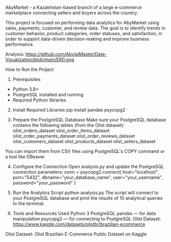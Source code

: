 AbyMarket - a Kazakhstan-based branch of a large e-commerce marketplace connecting sellers and buyers across the country.

This project is focused on performing data analytics for AbyMarket using sales, payments, customer, and review data. The goal is to identify trends in customer behavior, product categories, order statuses, and satisfaction, in order to support data-driven decision-making and improve business performance.

Analysis:
https://github.com/AbylaiMaster/Data-Visualization/blob/main/ERD.png

How to Run the Project

1. Prerequisites
- Python 3.8+
- PostgreSQL installed and running
- Required Python libraries

2. Install Required Libraries
pip install pandas psycopg2

3. Prepare the PostgreSQL Database
Make sure your PostgreSQL database contains the following tables (from the Olist dataset):
olist_orders_dataset
olist_order_items_dataset
olist_order_payments_dataset
olist_order_reviews_dataset
olist_customers_dataset
olist_products_dataset
olist_sellers_dataset

You can import them from CSV files using PostgreSQL's COPY command or a tool like DBeaver.

4. Configure the Connection
Open analysis.py and update the PostgreSQL connection parameters:
conn = psycopg2.connect(
    host="localhost",
    port="5432",
    dbname="your_database_name",
    user="your_username",
    password="your_password"
)
5. Run the Analytics Script
python analysis.py
The script will connect to your PostgreSQL database and print the results of 10 analytical queries to the terminal.

6. Tools and Resources Used
Python 3
PostgreSQL
pandas — for data manipulation
psycopg2 — for connecting to PostgreSQL
Olist Dataset:
https://www.kaggle.com/datasets/olistbr/brazilian-ecommerce


Olist Dataset:
Olist Brazilian E-Commerce Public Dataset on Kaggle
